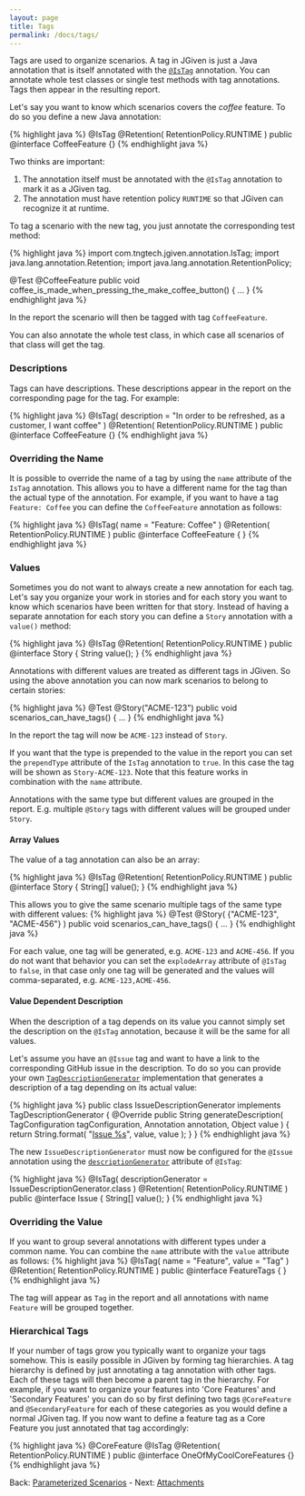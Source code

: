 ```yaml
---
layout: page
title: Tags
permalink: /docs/tags/
---
```


Tags are used to organize scenarios. A tag in JGiven is just a Java annotation that is itself annotated with the [`@IsTag`]({{baseurl}}/javadoc/com/tngtech/jgiven/annotation/IsTag.html) annotation. You can annotate whole test classes or single test methods with tag annotations. Tags then appear in the resulting report.

Let's say you want to know which scenarios covers the _coffee_ feature. To do so you define a new Java annotation:

{% highlight java %}
@IsTag
@Retention( RetentionPolicy.RUNTIME )
public @interface CoffeeFeature {}
{% endhighlight java %}

Two thinks are important:
1. The annotation itself must be annotated with the `@IsTag` annotation to mark it as a JGiven tag.
2. The annotation must have retention policy `RUNTIME` so that JGiven can recognize it at runtime.

To tag a scenario with the new tag, you just annotate the corresponding test method:

{% highlight java %}
import com.tngtech.jgiven.annotation.IsTag;
import java.lang.annotation.Retention;
import java.lang.annotation.RetentionPolicy;

@Test @CoffeeFeature
public void coffee_is_made_when_pressing_the_make_coffee_button() {
   ...
}
{% endhighlight java %}

In the report the scenario will then be tagged with tag `CoffeeFeature`.

You can also annotate the whole test class, in which case all scenarios of that class will get the tag.

### Descriptions
Tags can have descriptions. These descriptions appear in the report on the corresponding page for the tag. For example:

{% highlight java %}
@IsTag( description = "In order to be refreshed, as a customer, I want coffee" )
@Retention( RetentionPolicy.RUNTIME )
public @interface CoffeeFeature {}
{% endhighlight java %}


### Overriding the Name
It is possible to override the name of a tag by using the `name` attribute of the `IsTag` annotation. This allows you to have a different name for the tag than the actual type of the annotation. For example, if you want to have a tag `Feature: Coffee` you can define the `CoffeeFeature` annotation as follows:

{% highlight java %}
@IsTag( name = "Feature: Coffee" )
@Retention( RetentionPolicy.RUNTIME )
public @interface CoffeeFeature { }
{% endhighlight java %}


### Values
Sometimes you do not want to always create a new annotation for each tag. Let's say you organize your work in stories and for each story you want to know which scenarios have been written for that story. Instead of having a separate annotation for each story you can define a `Story` annotation with a `value()` method:

{% highlight java %}
@IsTag
@Retention( RetentionPolicy.RUNTIME )
public @interface Story {
    String value();
}
{% endhighlight java %}


Annotations with different values are treated as different tags in JGiven. So using the above annotation you can now mark scenarios to belong to certain stories:

{% highlight java %}
@Test @Story("ACME-123")
public void scenarios_can_have_tags() {
  ...
}
{% endhighlight java %}

In the report the tag will now be `ACME-123` instead of `Story`.

If you want that the type is prepended to the value in the report you can set the `prependType` attribute of the `IsTag` annotation to `true`. In this case the tag will be shown as `Story-ACME-123`.
Note that this feature works in combination with the `name` attribute.

Annotations with the same type but different values are grouped in the report. E.g. multiple `@Story` tags with different values will be grouped under `Story`.

#### Array Values
The value of a tag annotation can also be an array:

{% highlight java %}
@IsTag
@Retention( RetentionPolicy.RUNTIME )
public @interface Story {
    String[] value();
}
{% endhighlight java %}

This allows you to give the same scenario multiple tags of the same type with different values:
{% highlight java %}
@Test @Story( {"ACME-123", "ACME-456"} )
public void scenarios_can_have_tags() {
  ...
}
{% endhighlight java %}

For each value, one tag will be generated, e.g. `ACME-123` and `ACME-456`. If you do not want that behavior you can set the `explodeArray` attribute of `@IsTag` to `false`, in that case only one tag will be generated and the values will comma-separated, e.g. `ACME-123,ACME-456`.

#### Value Dependent Description
When the description of a tag depends on its value you cannot simply set the description on the `@IsTag` annotation, because it will be the same for all values.

Let's assume you have an `@Issue` tag and want to have a link to the corresponding GitHub issue in the description. To do so you can provide your own [`TagDescriptionGenerator`]({{baseurl}}/javadoc/com/tngtech/jgiven/annotation/TagDescriptionGenerator.html) implementation that generates a description of a tag depending on its actual value:

{% highlight java %}
public class IssueDescriptionGenerator implements TagDescriptionGenerator {
    @Override
    public String generateDescription( TagConfiguration tagConfiguration,
            Annotation annotation, Object value ) {
        return String.format(
           "<a href='https://github.com/TNG/JGiven/issues/%s'>Issue %s</a>",
            value, value );
    }
}
{% endhighlight java %}

The new `IssueDescriptionGenerator` must now be configured for the `@Issue` annotation using the [`descriptionGenerator`]({{baseurl}}/javadoc/com/tngtech/jgiven/annotation/IsTag.html#descriptionGenerator%28%29) attribute of `@IsTag`:

{% highlight java %}
@IsTag( descriptionGenerator = IssueDescriptionGenerator.class )
@Retention( RetentionPolicy.RUNTIME )
public @interface Issue {
    String[] value();
}
{% endhighlight java %}


### Overriding the Value
If you want to group several annotations with different types under a common name. You can combine the `name` attribute with the `value` attribute as follows:
{% highlight java %}
@IsTag( name = "Feature", value = "Tag" )
@Retention( RetentionPolicy.RUNTIME )
public @interface FeatureTags { }
{% endhighlight java %}

The tag will appear as `Tag` in the report and all annotations with name `Feature` will be grouped together.

### Hierarchical Tags
If your number of tags grow you typically want to organize your tags somehow. This is easily possible in JGiven by forming tag hierarchies. A tag hierarchy is defined by just annotating a tag annotation with other tags. Each of these tags will then become a parent tag in the hierarchy. For example, if you want to organize your features into 'Core Features' and 'Secondary Features' you can do so by first defining two tags `@CoreFeature` and `@SecondaryFeature` for each of these categories as you would define a normal JGiven tag. If you now want to define a feature tag as a Core Feature you just annotated that tag accordingly:

{% highlight java %}
@CoreFeature
@IsTag
@Retention( RetentionPolicy.RUNTIME )
public @interface OneOfMyCoolCoreFeatures {}
{% endhighlight java %}

Back: [Parameterized Scenarios]({{site.baseurl}}/docs/parameterizedscenarios/) - Next: [Attachments]({{site.baseurl}}/docs/attachments/)

